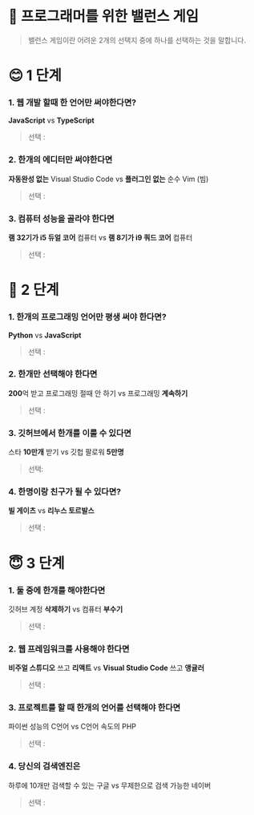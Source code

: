 # 🔮 프로그래머를 위한 밸런스 게임 
> 밸런스 게임이란 어려운 2개의 선택지 중에 하나를 선택하는 것을 말합니다.

# 😊 1 단계

### 1. 웹 개발 할때 한 언어만 써야한다면?
**JavaScript** vs **TypeScript**
> 선택 :

### 2. 한개의 에디터만 써야한다면
**자동완성 없는** Visual Studio Code vs **플러그인 없는** 순수 Vim (빔)
> 선택 :

### 3. 컴퓨터 성능을 골라야 한다면
**램 32기가 i5 듀얼 코어** 컴퓨터  vs **램 8기가 i9 쿼드 코어** 컴퓨터
> 선택 :

# 🤔 2 단계

### 1. 한개의 프로그래밍 언어만 평생 써야 한다면?
**Python** vs **JavaScript**
> 선택 :

### 2. 한개만 선택해야 한다면
**200**억 받고 프로그래밍 절때 안 하기 vs 프로그래밍 **계속하기**
> 선택 :

### 3. 깃허브에서 한개를 이룰 수 있다면
스타 **10만개** 받기 vs 깃헙 팔로워 **5만명**
> 선택: 

### 4. 한명이랑 친구가 될 수 있다면?
**빌 게이츠** vs **리누스 토르발스**
> 선택 :

# 😇 3 단계

### 1. 둘 중에 한개를 해야한다면
깃허브 계정 **삭제하기** vs 컴퓨터 **부수기**
> 선택 : 

### 2. 웹 프레임워크를 사용해야 한다면
**비주얼 스튜디오** 쓰고 **리액트** vs **Visual Studio Code** 쓰고 **앵귤러**
> 선택 :

### 3. 프로젝트를 할 때 한개의 언어를 선택해야 한다면
파이썬 성능의 C언어 vs C언어 속도의 PHP
> 선택 : 

### 4. 당신의 검색엔진은
하루에 10개만 검색할 수 있는 구글 vs 무제한으로 검색 가능한 네이버
> 선택 : 

